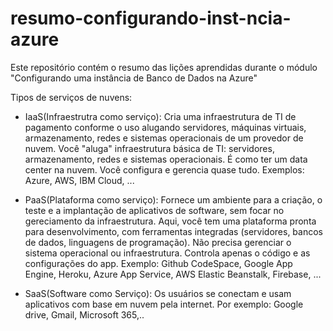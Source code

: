 # resumo-configurando-inst-ncia-azure
Este repositório contém o resumo das lições aprendidas durante o módulo "Configurando uma instância de Banco de Dados na Azure"

Tipos de serviços de nuvens:

- IaaS(Infraestrutra como serviço): Cria uma infraestrutura de TI de pagamento conforme o uso alugando servidores, máquinas virtuais, armazenamento, redes e sistemas operacionais de um provedor de nuvem. Você "aluga" infraestrutura básica de TI: servidores, armazenamento, redes e sistemas operacionais. É como ter um data center na nuvem. Você configura e gerencia quase tudo. Exemplos: Azure, AWS, IBM Cloud, ...

- PaaS(Plataforma como serviço): Fornece um ambiente para a criação, o teste e a implantação de aplicativos de software, sem focar no gereciamento da infraestrutura. Aqui, você tem uma plataforma pronta para desenvolvimento, com ferramentas integradas (servidores, bancos de dados, linguagens de programação). Não precisa gerenciar o sistema operacional ou infraestrutura. Controla apenas o código e as configurações do app. Exemplo: Github CodeSpace, Google App Engine, Heroku, Azure App Service, AWS Elastic Beanstalk, Firebase, ...

- SaaS(Software como Serviço): Os usuários se conectam e usam aplicativos com base em nuvem pela internet. Por exemplo: Google drive, Gmail, Microsoft 365,..
